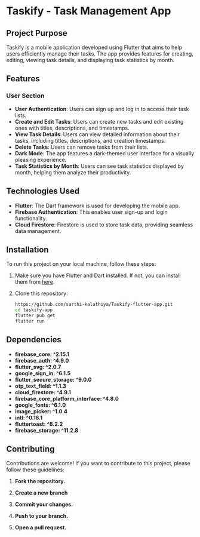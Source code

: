 # Taskify - Task Management App

## Project Purpose

Taskify is a mobile application developed using Flutter that aims to help users efficiently manage their tasks. The app provides features for creating, editing, viewing task details, and displaying task statistics by month.

## Features

### User Section

- **User Authentication**: Users can sign up and log in to access their task lists.
- **Create and Edit Tasks**: Users can create new tasks and edit existing ones with titles, descriptions, and timestamps.
- **View Task Details**: Users can view detailed information about their tasks, including titles, descriptions, and creation timestamps.
- **Delete Tasks**: Users can remove tasks from their lists.
- **Dark Mode**: The app features a dark-themed user interface for a visually pleasing experience.
- **Task Statistics by Month**: Users can see task statistics displayed by month, helping them analyze their productivity.

## Technologies Used

- **Flutter**: The Dart framework is used for developing the mobile app.
- **Firebase Authentication**: This enables user sign-up and login functionality.
- **Cloud Firestore**: Firestore is used to store task data, providing seamless data management.

## Installation

To run this project on your local machine, follow these steps:

1. Make sure you have Flutter and Dart installed. If not, you can install them from [here](https://flutter.dev/docs/get-started/install).

2. Clone this repository:

   ```sh
   https://github.com/sarthi-kalathiya/Taskify-flutter-app.git
   cd taskify-app
   flutter pub get
   flutter run

## Dependencies
- **firebase_core: ^2.15.1**
- **firebase_auth: ^4.9.0**
- **flutter_svg: ^2.0.7**
- **google_sign_in: ^6.1.5**
- **flutter_secure_storage: ^9.0.0**
- **otp_text_field: ^1.1.3**
- **cloud_firestore: ^4.9.1**
- **firebase_core_platform_interface: ^4.8.0**
- **google_fonts: ^6.1.0**
- **image_picker: ^1.0.4**
- **intl: ^0.18.1**
- **fluttertoast: ^8.2.2**
- **firebase_storage: ^11.2.8**

## Contributing

Contributions are welcome! If you want to contribute to this project, please follow these guidelines:

1. **Fork the repository.**

2. **Create a new branch**

3. **Commit your changes.**

4. **Push to your branch.**

5. **Open a pull request.** 

